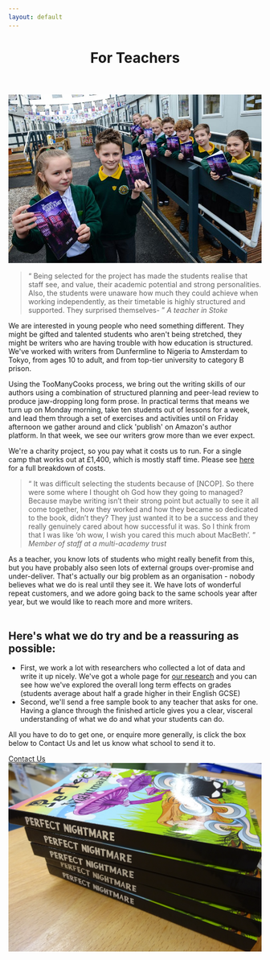 ```yaml
---
layout: default
---
```

<header class="portfolio-header">
  <h1>For Teachers</h1>
</header>

<img src="images/holdingbooks.jpg" alt="Children holding books and smiling" />


<blockquote>
<q>
Being selected for the project has made the students realise that staff see, and value, their academic potential and strong personalities. Also, the students were unaware how much they could achieve when working independently, as their timetable is highly structured and supported. They surprised themselves-
</q>
<cite>A teacher in Stoke</cite>

</blockquote>

We are interested in young people who need something different.  They might be gifted and talented students who aren't being stretched, they might be writers who are having trouble with how education is structured. We've worked with writers from Dunfermline to Nigeria to Amsterdam to Tokyo, from ages 10 to adult, and from top-tier university to category B prison.

Using the TooManyCooks process, we bring out the writing skills of our authors using a combination of structured planning and peer-lead review to produce jaw-dropping long form prose. In practical terms that means we turn up on Monday morning, take ten students out of lessons for a week, and lead them through a set of exercises and activities until on Friday afternoon we gather around and click 'publish' on Amazon's author platform. In that week, we see our writers grow more than we ever expect. 

We're a charity project, so you pay what it costs us to run.  For a single camp that works out at £1,400, which is mostly staff time. Please see [here](https://equalitytime.co.uk/6417/2020/03/02/analysis-of-white-water-writers-camp-costs/) for a full breakdown of costs.


<blockquote><q>
It was difficult selecting the students because of [NCOP]. So there were some where I thought oh God how they going to managed? Because maybe writing isn’t their strong point but actually to see it all come together, how they worked and how they became so dedicated to the book, didn’t they? They just wanted it to be a success and they really genuinely cared about how successful it was. So I think from that I was like ‘oh wow, I wish you cared this much about MacBeth’.
</q>
<cite>Member of staff at a multi-academy trust</cite>
</blockquote> 

As a teacher, you know lots of students who might really benefit from this, but you have probably also seen lots of external groups over-promise and under-deliver.  That's actually our big problem as an organisation - nobody believes what we do is real until they see it. We have lots of wonderful repeat customers, and we adore going back to the same schools year after year, but we would like to reach more and more writers.
<br><br>

<h2> Here's what we do try and be a reassuring as possible: </h2>

* First, we work a lot with researchers who collected a lot of data and write it up nicely.  We've got a whole page for [our research](research) and you can see how we've explored the overall long term effects on grades (students average about half a grade higher in their English GCSE)  
* Second, we'll send a free sample book to any teacher that asks for one. Having a glance through the finished article gives you a clear, visceral understanding of what we do and what your students can do. 

All you have to do to get one, or enquire more generally, is click the box below to Contact Us and let us know what school to send it to. 

<div class="link-container">
<a class="box" href="{{site.baseurl}}/contact">Contact Us</a>  
</div>




<img src="images/index.png" alt="A pile of books" />
